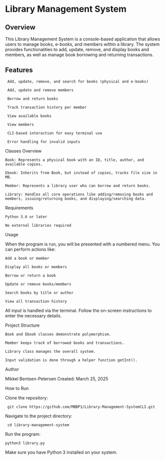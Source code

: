 # Library Management System

## Overview
This Library Management System is a console-based application that allows users to manage books, e-books, and members within a library. The system provides functionalities to add, update, remove, and display books and members, as well as manage book borrowing and returning transactions.

## Features
     Add, update, remove, and search for books (physical and e-books)
     
     Add, update and remove members
     
     Borrow and return books
     
     Track transaction history per member
     
     View available books
     
     View members
     
     CLI-based interaction for easy terminal use
     
     Error handling for invalid inputs

Classes Overview

    Book: Represents a physical book with an ID, title, author, and available copies.

    Ebook: Inherits from Book, but instead of copies, tracks file size in MB.

    Member: Represents a library user who can borrow and return books.

    Library: Handles all core operations like adding/removing books and members, issuing/returning books, and displaying/searching data.

Requirements

    Python 3.6 or later

    No external libraries required

Usage

When the program is run, you will be presented with a numbered menu. You can perform actions like:

    Add a book or member

    Display all books or members

    Borrow or return a book

    Update or remove books/members

    Search books by title or author

    View all transaction history

All input is handled via the terminal. Follow the on-screen instructions to enter the necessary details.

Project Structure

    Book and Ebook classes demonstrate polymorphism.

    Member keeps track of borrowed books and transactions.

    Library class manages the overall system.

    Input validation is done through a helper function getInt().

Author

Mikkel Bentsen-Petersen
Created: March 25, 2025


How to Run

Clone the repository:

     git clone https://github.com/MBBP1/Library-Management-SystemCLI.git

Navigate to the project directory:

     cd library-management-system

Run the program:

    python3 library.py

Make sure you have Python 3 installed on your system.




